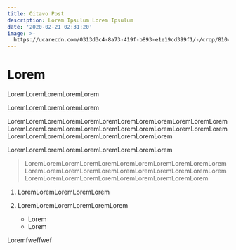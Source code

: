 ```yaml
---
title: Oitavo Post
description: Lorem Ipsulum Lorem Ipsulum
date: '2020-02-21 02:31:20'
image: >-
  https://ucarecdn.com/0313d3c4-8a73-419f-b893-e1e19cd399f1/-/crop/810x661/17,542/-/preview/-/grayscale/
---
```

# Lorem

LoremLoremLoremLoremLorem

LoremLoremLoremLoremLorem

LoremLoremLoremLoremLoremLoremLoremLoremLoremLoremLoremLoremLoremLoremLoremLoremLoremLoremLoremLoremLoremLoremLoremLoremLoremLoremLoremLoremLoremLoremLoremLoremLorem

LoremLoremLoremLoremLoremLoremLoremLoremLorem

> LoremLoremLoremLoremLoremLoremLoremLoremLoremLoremLoremLoremLoremLoremLoremLoremLoremLoremLoremLoremLoremLoremLoremLoremLoremLoremLoremLoremLoremLoremLoremLorem

1. LoremLoremLoremLoremLorem
2. LoremLoremLoremLoremLoremLorem

   * Lorem
   * Lorem

Loremfweffwef
